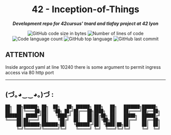 <h1 align="center">
	42 - Inception-of-Things
</h1>

<p align="center">
	<b><i>Development repo for 42cursus' tnard and tlafay project at 42 lyon</i></b><br>
</p>

<p align="center">
	<img alt="GitHub code size in bytes" src="https://img.shields.io/github/languages/code-size/PandeoF1/42-Inception-of-Things?color=blueviolet" />
	<img alt="Number of lines of code" src="https://img.shields.io/tokei/lines/github/PandeoF1/42-Inception-of-Things?color=blueviolet" />
	<img alt="Code language count" src="https://img.shields.io/github/languages/count/PandeoF1/42-Inception-of-Things?color=blue" />
	<img alt="GitHub top language" src="https://img.shields.io/github/languages/top/PandeoF1/42-Inception-of-Things?color=blue" />
	<img alt="GitHub last commit" src="https://img.shields.io/github/last-commit/PandeoF1/42-Inception-of-Things?color=brightgreen" />
</p>

## ATTENTION

Inside argocd yaml at line 10240 there is some argument to permit ingress access via 80 http port

---

## (づ｡◕‿‿◕｡)づ :
```
██╗  ██╗██████╗ ██╗  ██╗   ██╗ ██████╗ ███╗   ██╗   ███████╗██████╗ 
██║  ██║╚════██╗██║  ╚██╗ ██╔╝██╔═══██╗████╗  ██║   ██╔════╝██╔══██╗
███████║ █████╔╝██║   ╚████╔╝ ██║   ██║██╔██╗ ██║   █████╗  ██████╔╝
╚════██║██╔═══╝ ██║    ╚██╔╝  ██║   ██║██║╚██╗██║   ██╔══╝  ██╔══██╗
     ██║███████╗███████╗██║   ╚██████╔╝██║ ╚████║██╗██║     ██║  ██║
     ╚═╝╚══════╝╚══════╝╚═╝    ╚═════╝ ╚═╝  ╚═══╝╚═╝╚═╝     ╚═╝  ╚═╝
```
